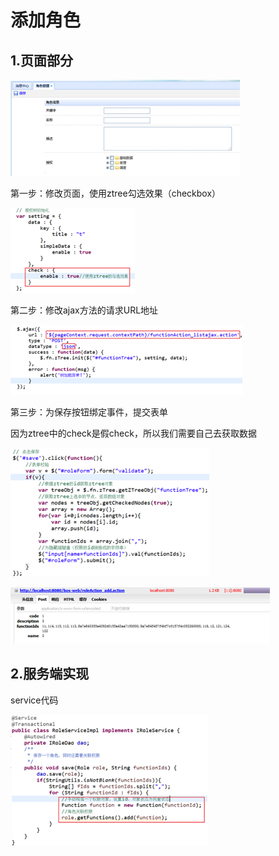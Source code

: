 # 添加角色

## 1.页面部分

![](../../../.gitbook/assets/image%20%28291%29.png)

第一步：修改页面，使用ztree勾选效果（checkbox）

![](../../../.gitbook/assets/image%20%28256%29.png)

第二步：修改ajax方法的请求URL地址

![](../../../.gitbook/assets/image%20%28295%29.png)

第三步：为保存按钮绑定事件，提交表单

因为ztree中的check是假check，所以我们需要自己去获取数据

![](../../../.gitbook/assets/image%20%28114%29.png)

![](../../../.gitbook/assets/image%20%2880%29.png)

## 2.服务端实现

service代码

![](../../../.gitbook/assets/image%20%2820%29.png)

